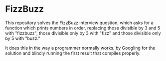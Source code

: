 # FizzBuzz

This repository solves the FizzBuzz interview question, which asks for a function which prints numbers in order, replacing those divisible by 3 and 5 with "fizzbuzz", those divisible only by 3 with "fizz" and those divisible only by 5 with "buzz."

It does this in the way a programmer normally works, by Googling for the solution and blindly running the first result that compiles properly.